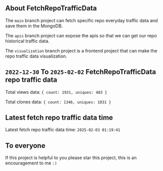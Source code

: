 ## About FetchRepoTrafficData

The `main` branch project can fetch specific repo everyday traffic data and save them in the MongoDB.

The `apis` branch project can expose the apis so that we can get our repo historical traffic data.

The `visualization` branch project is a frontend project that can make the repo traffic data visualization.

## `2022-12-30` To `2025-02-02` FetchRepoTrafficData repo traffic data

Total views data: `{ count: 1931, uniques: 483 }`

Total clones data: `{ count: 1346, uniques: 1031 }`

## Latest fetch repo traffic data time

Latest fetch repo traffic data time: `2025-02-03 01:19:41`

## To everyone

If this project is helpful to you please star this project, this is an encouragement to me `:)`



